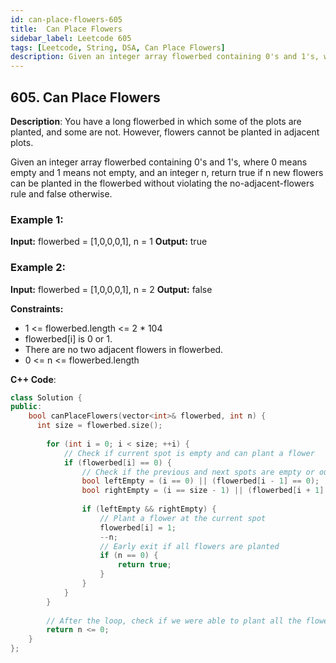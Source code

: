 ```yaml
---
id: can-place-flowers-605
title:  Can Place Flowers
sidebar_label: Leetcode 605
tags: [Leetcode, String, DSA, Can Place Flowers]
description: Given an integer array flowerbed containing 0's and 1's, where 0 means empty and 1 means not empty, and an integer n, return true if n new flowers can be planted in the flowerbed without violating the no-adjacent-flowers rule and false otherwise.
---
```


## 605. Can Place Flowers
**Description**: 
You have a long flowerbed in which some of the plots are planted, and some are not. However, flowers cannot be planted in adjacent plots.

Given an integer array flowerbed containing 0's and 1's, where 0 means empty and 1 means not empty, and an integer n, return true if n new flowers can be planted in the flowerbed without violating the no-adjacent-flowers rule and false otherwise.

### Example 1:

**Input:** flowerbed = [1,0,0,0,1], n = 1
**Output:** true
### Example 2:

**Input:** flowerbed = [1,0,0,0,1], n = 2
**Output:** false
 

**Constraints:**
- 1 <= flowerbed.length <= 2 * 104
- flowerbed[i] is 0 or 1.
- There are no two adjacent flowers in flowerbed.
- 0 <= n <= flowerbed.length

**C++ Code**:
```cpp
class Solution {
public:
    bool canPlaceFlowers(vector<int>& flowerbed, int n) {
      int size = flowerbed.size();
        
        for (int i = 0; i < size; ++i) {
            // Check if current spot is empty and can plant a flower
            if (flowerbed[i] == 0) {
                // Check if the previous and next spots are empty or out of bounds
                bool leftEmpty = (i == 0) || (flowerbed[i - 1] == 0);
                bool rightEmpty = (i == size - 1) || (flowerbed[i + 1] == 0);
                
                if (leftEmpty && rightEmpty) {
                    // Plant a flower at the current spot
                    flowerbed[i] = 1;
                    --n;
                    // Early exit if all flowers are planted
                    if (n == 0) {
                        return true;
                    }
                }
            }
        }
        
        // After the loop, check if we were able to plant all the flowers
        return n <= 0;
    }
};

```
